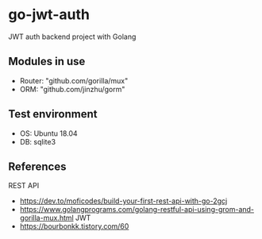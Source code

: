 # go-jwt-auth

JWT auth backend project with Golang


## Modules in use

- Router: "github.com/gorilla/mux"
- ORM: "github.com/jinzhu/gorm"


## Test environment

- OS: Ubuntu 18.04
- DB: sqlite3


## References

REST API
- https://dev.to/moficodes/build-your-first-rest-api-with-go-2gcj
- https://www.golangprograms.com/golang-restful-api-using-grom-and-gorilla-mux.html
JWT
- https://bourbonkk.tistory.com/60